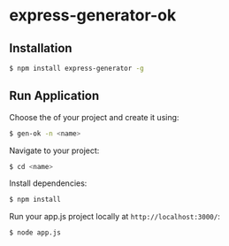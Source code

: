 # express-generator-ok

## Installation

```bash
$ npm install express-generator -g
```

## Run Application

Choose the <name> of your project and create it using:   

```bash
$ gen-ok -n <name>
```

Navigate to your project:

```bash
$ cd <name>
```

Install dependencies:

```bash
$ npm install
```

Run your app.js project locally at `http://localhost:3000/`:

```bash
$ node app.js
```